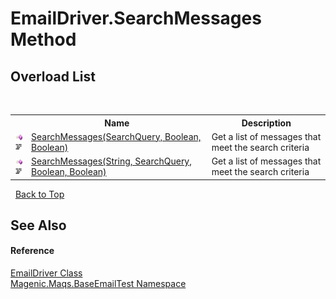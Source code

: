 # EmailDriver.SearchMessages Method 
 


## Overload List
&nbsp;<table><tr><th></th><th>Name</th><th>Description</th></tr><tr><td>![Public method](media/pubmethod.gif "Public method")![Code example](media/CodeExample.png "Code example")</td><td><a href="MAQS_5/Email_AUTOGENERATED/EmailDriver-SearchMessages_Method_(SearchQuery,_Boolean,_Boolean)">SearchMessages(SearchQuery, Boolean, Boolean)</a></td><td>
Get a list of messages that meet the search criteria</td></tr><tr><td>![Public method](media/pubmethod.gif "Public method")![Code example](media/CodeExample.png "Code example")</td><td><a href="MAQS_5/Email_AUTOGENERATED/EmailDriver-SearchMessages_Method_(String,_SearchQuery,_Boolean,_Boolean)">SearchMessages(String, SearchQuery, Boolean, Boolean)</a></td><td>
Get a list of messages that meet the search criteria</td></tr></table>&nbsp;
<a href="#emaildriver.searchmessages-method">Back to Top</a>

## See Also


#### Reference
<a href="MAQS_5/Email_AUTOGENERATED/EmailDriver_Class">EmailDriver Class</a><br /><a href="MAQS_5/Email_AUTOGENERATED/Magenic-Maqs-BaseEmailTest_Namespace">Magenic.Maqs.BaseEmailTest Namespace</a><br />
